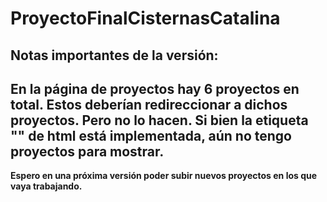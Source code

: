 ﻿# ProyectoFinalCisternasCatalina


## Notas importantes de la versión:

En la página de proyectos hay 6 proyectos en total. Estos deberían redireccionar a dichos proyectos.<b>
Pero no lo hacen. Si bien la etiqueta "<a>" de html está implementada, aún no tengo proyectos para mostrar.
---
Espero en una próxima versión poder subir nuevos proyectos en los que vaya trabajando.
